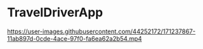 # TravelDriverApp

https://user-images.githubusercontent.com/44252172/171237867-11ab897d-0cde-4ace-97f0-fa6ea62a2b54.mp4

